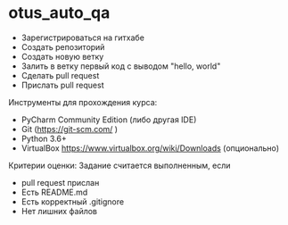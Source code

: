 # otus_auto_qa

- Зарегистрироваться на гитхабе
- Создать репозиторий
- Создать новую ветку
- Залить в ветку первый код с выводом "hello, world"
- Сделать pull request
- Прислать pull request

Инструменты для прохождения курса:

- PyCharm Community Edition (либо другая IDE)
- Git (https://git-scm.com/ )
- Python 3.6+
- VirtualBox https://www.virtualbox.org/wiki/Downloads (опционально)

Критерии оценки:
Задание считается выполненным, если

- pull request прислан
- Есть README.md
- Есть корректный .gitignore
- Нет лишних файлов
